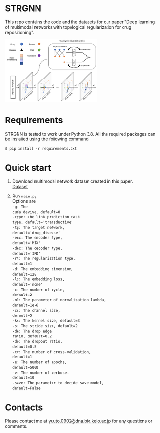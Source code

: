 # STRGNN
This repo contains the code and the datasets for our paper "Deep learning of multimodal networks with topological regularization for drug repositioning".

<img src="assets/overview.png" width="60%">

# Requirements
STRGNN is tested to work under Python 3.8.
All the required packages can be installed using the following command:

    $ pip install -r requirements.txt

# Quick start
1. Download multimodal network dataset created in this paper. <br>
[Dataset](https://drive.google.com/drive/folders/1MILzvqiNGdUwE4wbBLSKcmGwZVXyzmhB?usp=sharing)

2. Run <code>main.py</code> <br>
Options are: <br>
<code>-g: The cuda devive, default=0</code><br>
<code>-type: The link prediction task type, default='transductive'</code><br>
<code>-tg: The target network, default='drug_disease'</code><br>
<code>-enc: The encoder type, default='MIX'</code><br>
<code>-dec: The decoder type, default='IPD'</code><br>
<code>-rt: The regularization type, default=1</code><br>
<code>-d: The embedding dimension, default=128</code><br>
<code>-ls: The embedding loss, default='none'</code><br>
<code>-c: The number of cycle, default=2</code><br>
<code>-nl: The parameter of normalization lambda, default=1e-6</code><br>
<code>-cs: The channel size, default=5</code><br>
<code>-ks: The kernel size, default=3</code><br>
<code>-s: The stride size, default=2</code><br>
<code>-de: The drop edge ratio, default=0.2</code><br>
<code>-do: The dropout ratio, default=0.5</code><br>
<code>-cv: The number of cross-validation, default=1</code><br>
<code>-e: The number of epochs, default=5000</code><br>
<code>-v: The number of verbose, default=10</code><br>
<code>-save: The parameter to decide save model, default=False</code><br>

# Contacts
Please contact me at yuuto.0902@dna.bio.keio.ac.jp for any questions or comments.